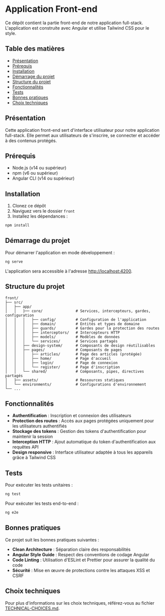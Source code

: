 # Application Front-end

Ce dépôt contient la partie front-end de notre application full-stack. L'application est construite avec Angular et utilise Tailwind CSS pour le style.

## Table des matières

- [Présentation](#présentation)
- [Prérequis](#prérequis)
- [Installation](#installation)
- [Démarrage du projet](#démarrage-du-projet)
- [Structure du projet](#structure-du-projet)
- [Fonctionnalités](#fonctionnalités)
- [Tests](#tests)
- [Bonnes pratiques](#bonnes-pratiques)
- [Choix techniques](#choix-techniques)

## Présentation

Cette application front-end sert d'interface utilisateur pour notre application full-stack. Elle permet aux utilisateurs de s'inscrire, se connecter et accéder à des contenus protégés.

## Prérequis

- Node.js (v14 ou supérieur)
- npm (v6 ou supérieur)
- Angular CLI (v14 ou supérieur)

## Installation

1. Clonez ce dépôt
2. Naviguez vers le dossier `front`
3. Installez les dépendances :

```bash
npm install
```

## Démarrage du projet

Pour démarrer l'application en mode développement :

```bash
ng serve
```

L'application sera accessible à l'adresse [http://localhost:4200](http://localhost:4200).

## Structure du projet

```
front/
├── src/
│   ├── app/
│   │   ├── core/               # Services, intercepteurs, gardes, configuration
│   │   │   ├── config/         # Configuration de l'application
│   │   │   ├── domain/         # Entités et types de domaine
│   │   │   ├── guards/         # Gardes pour la protection des routes
│   │   │   ├── interceptors/   # Intercepteurs HTTP
│   │   │   ├── models/         # Modèles de données
│   │   │   └── services/       # Services partagés
│   │   ├── design-system/      # Composants de design réutilisables
│   │   ├── pages/              # Composants de pages
│   │   │   ├── articles/       # Page des articles (protégée)
│   │   │   ├── home/           # Page d'accueil
│   │   │   ├── login/          # Page de connexion
│   │   │   └── register/       # Page d'inscription
│   │   └── shared/             # Composants, pipes, directives partagés
│   ├── assets/                 # Ressources statiques
│   └── environments/           # Configurations d'environnement
└── ...
```

## Fonctionnalités

- **Authentification** : Inscription et connexion des utilisateurs
- **Protection des routes** : Accès aux pages protégées uniquement pour les utilisateurs authentifiés
- **Stockage des tokens** : Gestion des tokens d'authentification pour maintenir la session
- **Interception HTTP** : Ajout automatique du token d'authentification aux requêtes API
- **Design responsive** : Interface utilisateur adaptée à tous les appareils grâce à Tailwind CSS

## Tests

Pour exécuter les tests unitaires :

```bash
ng test
```

Pour exécuter les tests end-to-end :

```bash
ng e2e
```

## Bonnes pratiques

Ce projet suit les bonnes pratiques suivantes :

- **Clean Architecture** : Séparation claire des responsabilités
- **Angular Style Guide** : Respect des conventions de codage Angular
- **Code Linting** : Utilisation d'ESLint et Prettier pour assurer la qualité du code
- **Sécurité** : Mise en œuvre de protections contre les attaques XSS et CSRF

## Choix techniques

Pour plus d'informations sur les choix techniques, référez-vous au fichier [TECHNICAL-CHOICES.md](./TECHNICAL-CHOICES.md). 